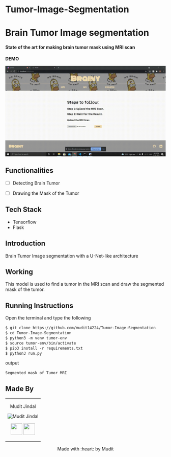 # Tumor-Image-Segmentation

<p align="center">
</a>
	<h1 align="left">Brain Tumor Image segmentation</h1>
	<h4 align="left">State of the art for making brain tumor mask using MRI scan</h4>
	
</p>


__DEMO__

<img src="https://github.com/mudit14224/Tumor-Image-Segmentation/blob/main/demo.gif" />


## Functionalities

- [ ]  Detecting Brain Tumor 
- [ ]  Drawing the Mask of the Tumor  


## Tech Stack
* Tensorflow
* Flask

	

## Introduction
Brain Tumor Image segmentation with a U-Net-like architecture

## Working
This model is used to find a tumor in the MRI scan and draw the segmented mask of the tumor.

## Running Instructions
Open the terminal and type the following 
```
$ git clone https://github.com/mudit14224/Tumor-Image-Segmentation
$ cd Tumor-Image-Segmentation
$ python3 -m venv tumor-env
$ source tumor-env/bin/activate
$ pip3 install -r requirements.txt
$ python3 run.py
```
output
```
Segmented mask of Tumor MRI 
```

## Made By 

<table>
<tr align="center">


<td>

Mudit Jindal 

<p align="center">
<img src = "https://avatars.githubusercontent.com/u/60563356?s=400&u=09a4f1f24803e0bd5cdc674e0fa021ca791fe126&v=4"  height="120"
alt="Mudit Jindal">
</p>
<p align="center">
<a href = "https://github.com/mudit14224" target="_blank"><img src = "http://www.iconninja.com/files/241/825/211/round-collaboration-social-github-code-circle-network-icon.svg" width="36" height = "36"/></a>
<a href = "https://www.linkedin.com/in/mudit-jindal-40521a18b/" target="_blank">
<img src = "http://www.iconninja.com/files/863/607/751/network-linkedin-social-connection-circular-circle-media-icon.svg" width="36" height="36"/>
</a>
</p>
</td>



</tr>
  </table>

<p align="center">
	Made with :heart: by Mudit</a>
</p>
